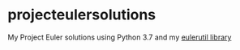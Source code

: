 # projecteulersolutions
My Project Euler solutions using Python 3.7 and my [eulerutil library](https://github.com/baloghd/eulerutil)
